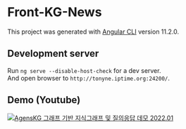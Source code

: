 # Front-KG-News

This project was generated with [Angular CLI](https://github.com/angular/angular-cli) version 11.2.0.


## Development server

Run `ng serve --disable-host-check` for a dev server. <br>
And open browser to `http://tonyne.iptime.org:24200/`.


## Demo (Youtube)

[![AgensKG 그래프 기반 지식그래프 및 질의응답 데모 2022.01](https://i9.ytimg.com/vi/WHjGfLb7nPE/mq1.jpg?sqp=CICUpZcG&rs=AOn4CLBQkNF4p2LlTbxxxUEyjqWBTrYviQ)](https://www.youtube.com/watch?v=WHjGfLb7nPE "Now in Android: 55")
